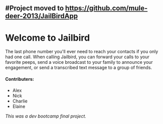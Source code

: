 #Project moved to https://github.com/mule-deer-2013/JailBirdApp
----------------------------------------------------------------
# Welcome to Jailbird

The last phone number you'll ever need to reach your contacts if you only had one call. When calling Jailbird, you can forward your calls to your favorite peeps, send a voice broadcast to your family to announce your engagement, or send a transcribed text message to a group of friends.

#### Contributers:
- Alex
- Nick
- Charlie
- Elaine

_This was a dev bootcamp final project._
